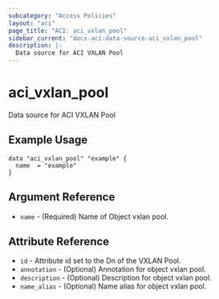 ```yaml
---
subcategory: "Access Policies"
layout: "aci"
page_title: "ACI: aci_vxlan_pool"
sidebar_current: "docs-aci-data-source-aci_vxlan_pool"
description: |-
  Data source for ACI VXLAN Pool
---
```


# aci_vxlan_pool #
Data source for ACI VXLAN Pool

## Example Usage ##

```hcl
data "aci_vxlan_pool" "example" {
  name  = "example"
}
```
## Argument Reference ##
* `name` - (Required) Name of Object vxlan pool.



## Attribute Reference

* `id` - Attribute id set to the Dn of the VXLAN Pool.
* `annotation` - (Optional) Annotation for object vxlan pool.
* `description` - (Optional) Description for object vxlan pool.
* `name_alias` - (Optional) Name alias for object vxlan pool.
